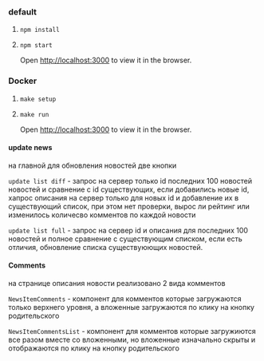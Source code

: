 ### default

1. `npm install`

2. `npm start`

   Open [http://localhost:3000](http://localhost:3000) to view it in the browser.

### Docker

1. `make setup`

2. `make run`

   Open [http://localhost:3000](http://localhost:3000) to view it in the browser.

#### update news

на главной для обновления новостей две кнопки

`update list diff` - запрос на сервер только id последних 100 новостей новостей и сравнение с id существующих, если добавились новые id, хапрос описания на сервер только для новых id и добавление их в существующий список, при этом нет проверки, вырос ли рейтинг или изменилось количесво комментов по каждой новости

`update list full` - запрос на сервер id и описания для последних 100 новостей и полное сравнение с существующим списком, если есть отличия, обновление списка существуюющих новостей.

#### Comments

на странице описания новости реализовано 2 вида комментов

`NewsItemComments` - компонент для комментов которые загружаются только верхнего уровня, а вложенные загружаются по клику на кнопку родительского

`NewsItemCommentsList` - компонент для комментов которые загружиются все разом вместе со вложенными, но вложенные изначально скрыты и отображаются по клику на кнопку родительского
